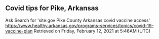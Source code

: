 ## Covid tips for Pike, Arkansas

Ask Search for 'site:gov Pike County Arkansas covid vaccine access'
https://www.healthy.arkansas.gov/programs-services/topics/covid-19-vaccine-plan
Retrieved on Friday, February 12, 2021 at 5:46AM (UTC)